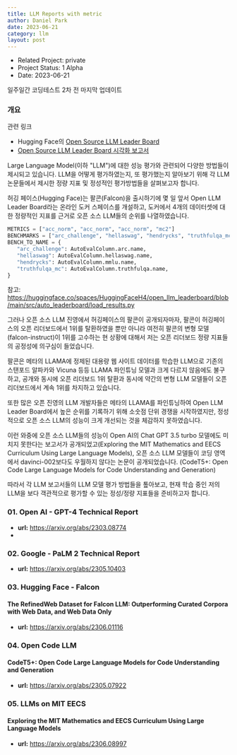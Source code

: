 ```yaml
---
title: LLM Reports with metric
author: Daniel Park
date: 2023-06-21
category: llm
layout: post
---
```


- Related Project: private 
- Project Status: 1 Alpha
- Date: 2023-06-21


일주일간 코딩테스트 2차 전 마지막 업데이트

### 개요

관련 링크
- Hugging Face의 [Open Source LLM Leader Board](https://huggingface.co/spaces/HuggingFaceH4/open_llm_leaderboard)
- [Open Source LLM Leader Board 시각화 보고서](https://github.com/dsdanielpark/Open-LLM-Leaderboard-Report)


 Large Language Model(이하 "LLM")에 대한 성능 평가와 관련되어 다양한 방법들이 제시되고 있습니다. LLM을 어떻게 평가하였는지, 또 평가했는지 알아보기 위해 각 LLM 논문들에서 제시한 정량 지표 및 정성적인 평가방법들을 살펴보고자 합니다.
 
 허깅 페이스(Hugging Face)는 팔콘(Falcon)을 출시하기에 몇 일 앞서 Open LLM Leader Board라는 온라인 도커 스페이스를 개설하고, 도커에서 4개의 데이터셋에 대한 정량적인 지표를 근거로 오픈 소스 LLM들의 순위를 나열하였습니다.  

 ```python
METRICS = ["acc_norm", "acc_norm", "acc_norm", "mc2"]
BENCHMARKS = ["arc_challenge", "hellaswag", "hendrycks", "truthfulqa_mc"]
BENCH_TO_NAME = {
    "arc_challenge": AutoEvalColumn.arc.name,
    "hellaswag": AutoEvalColumn.hellaswag.name,
    "hendrycks": AutoEvalColumn.mmlu.name,
    "truthfulqa_mc": AutoEvalColumn.truthfulqa.name,
}
 ```
 참고: https://huggingface.co/spaces/HuggingFaceH4/open_llm_leaderboard/blob/main/src/auto_leaderboard/load_results.py
 
 그러나 오픈 소스 LLM 진영에서 허깅페이스의 팔콘이 공개되자마자, 팔콘이 허깅페이스의 오픈 리더보드에서 1위를 탈환하였을 뿐만 아니라 여전히 팔콘의 변형 모델(falcon-instruct)이 1위를 고수하는 현 상황에 대해서 저는 오픈 리더보드 정량 지표들의 공정성에 의구심이 들었습니다.

 팔콘은 메타의 LLAMA에 정제된 대용량 웹 사이트 데이터를 학습한 LLM으로 기존의 스탠포드 알파카와 Vicuna 등등 LLAMA 파인튜닝 모델과 크게 다르지 않음에도 불구하고, 공개와 동시에 오픈 리더보드 1위 탈환과 동시에 약간의 변형 LLM 모델들이 오픈 리더보드에서 계속 1위를 차지하고 있습니다. 
 
 또한 많은 오픈 진영의 LLM 개발자들은 메타의 LLAMA를 파인튜닝하여 Open LLM Leader Board에서 높은 순위를 기록하기 위해 소숫점 단위 경쟁을 시작하였지만, 정성적으로 오픈 소스 LLM의 성능이 크게 개선되는 것을 체감하지 못하였습니다.
 
 이런 와중에 오픈 소스 LLM들의 성능이 Open AI의 Chat GPT 3.5 turbo 모델에도 미치지 못한다는 보고서가 공개되었고(Exploring the MIT Mathematics and EECS Curriculum Using Large Language Models), 오픈 소스 LLM 모델들이 코딩 영역에서 davinci-002보다도 우월하지 않다는 논문이 공개되었습니다. (CodeT5+: Open Code Large Language Models for Code Understanding and Generation)

 따라서 각 LLM 보고서들의 LLM 모델 평가 방법들을 톺아보고, 현재 학습 중인 저의 LLM을 보다 객관적으로 평가할 수 있는 정성/정량 지표들을 준비하고자 합니다.




### 01. Open AI - GPT-4 Technical Report
- **url:** <https://arxiv.org/abs/2303.08774>
- 
### 02. Google - PaLM 2 Technical Report
- **url:** <https://arxiv.org/abs/2305.10403>

### 03. Hugging Face - Falcon
#### The RefinedWeb Dataset for Falcon LLM: Outperforming Curated Corpora with Web Data, and Web Data Only
- **url:** <https://arxiv.org/abs/2306.01116>

### 04. Open Code LLM 
#### CodeT5+: Open Code Large Language Models for Code Understanding and Generation
- **url:** <https://arxiv.org/abs/2305.07922>

### 05. LLMs on MIT EECS 
#### Exploring the MIT Mathematics and EECS Curriculum Using Large Language Models
- **url:** <https://arxiv.org/abs/2306.08997>
